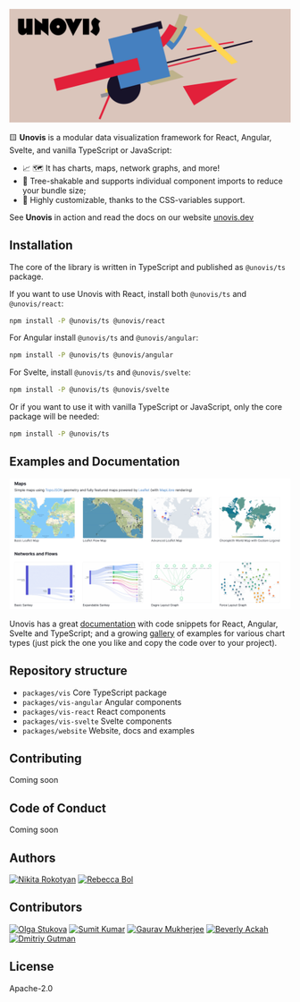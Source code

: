 ![](cover.png)

🟨  **Unovis** is a modular data visualization framework for React, Angular, Svelte, and vanilla TypeScript or JavaScript:

* 📈 🗺 It has charts, maps, network graphs, and more!
* 🌳 Tree-shakable and supports individual component imports to reduce your bundle size;
* 🎨 Highly customizable, thanks to the CSS-variables support.

See **Unovis**  in action and read the docs on our website [unovis.dev](https://unovis.dev)

## Installation
The core of the library is written in TypeScript and published as `@unovis/ts` package.

If you want to use Unovis with React, install both `@unovis/ts` and `@unovis/react`:
```bash
npm install -P @unovis/ts @unovis/react
```

For Angular install `@unovis/ts` and `@unovis/angular`:
```bash
npm install -P @unovis/ts @unovis/angular
```

For Svelte, install `@unovis/ts` and `@unovis/svelte`:
```bash
npm install -P @unovis/ts @unovis/svelte
```

Or if you want to use it with vanilla TypeScript or JavaScript, only the core package will be needed:
```bash
npm install -P @unovis/ts
```

## Examples and Documentation
[![Unovis Examples](examples.png)](https://unovis.dev/gallery)

Unovis has a great [documentation](https://unovis.dev/docs) with code snippets for React, Angular,
Svelte and TypeScript; and a growing [gallery](https://unovis.dev/gallery) of examples for various chart types
(just pick the one you like and copy the code over to your project).

## Repository structure

* `packages/vis` Core TypeScript package
* `packages/vis-angular` Angular components
* `packages/vis-react` React components
* `packages/vis-svelte` Svelte components
* `packages/website` Website, docs and examples

## Contributing
Coming soon

## Code of Conduct
Coming soon

## Authors
[<img alt="Nikita Rokotyan" src="https://avatars.githubusercontent.com/u/755708" width="80"/>](https://github.com/rokotyan)
[<img alt="Rebecca Bol" src="https://avatars.githubusercontent.com/u/52078477" width="80"/>](https://github.com/reb-dev)

## Contributors
[<img alt="Olga Stukova" src="https://avatars.githubusercontent.com/u/8654114" width="40"/>](https://github.com/stukova)
[<img alt="Sumit Kumar" src="https://avatars.githubusercontent.com/u/5867393" width="40"/>](https://github.com/sumitkumar25)
[<img alt="Gaurav Mukherjee" src="https://avatars.githubusercontent.com/u/6323787" width="40"/>](https://github.com/gmfun)
[<img alt="Beverly Ackah" src="https://avatars.githubusercontent.com/u/32556434" width="40"/>](https://github.com/beverlyckh)
[<img alt="Dmitriy Gutman" src="https://avatars.githubusercontent.com/u/14595706" width="40"/>](https://github.com/DimamoN)

## License
Apache-2.0
